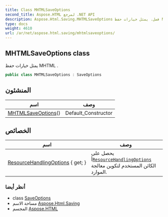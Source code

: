```yaml
---
title: Class MHTMLSaveOptions
second_title: Aspose.HTML لمرجع .NET API
description: Aspose.Html.Saving.MHTMLSaveOptions فصل. يمثل خيارات حفظ MHTML .
type: docs
weight: 4610
url: /ar/net/aspose.html.saving/mhtmlsaveoptions/
---
```

## MHTMLSaveOptions class

يمثل خيارات حفظ MHTML .

```csharp
public class MHTMLSaveOptions : SaveOptions
```

## المنشئون

| اسم | وصف |
| --- | --- |
| [MHTMLSaveOptions](mhtmlsaveoptions/)() | Default_Constructor |

## الخصائص

| اسم | وصف |
| --- | --- |
| [ResourceHandlingOptions](../../aspose.html.saving/saveoptions/resourcehandlingoptions/) { get; } | يحصل على أ[`ResourceHandlingOptions`](../resourcehandlingoptions/) الكائن المستخدم لتكوين معالجة الموارد. |

### أنظر أيضا

* class [SaveOptions](../saveoptions/)
* مساحة الاسم [Aspose.Html.Saving](../../aspose.html.saving/)
* المجسم [Aspose.HTML](../../)


